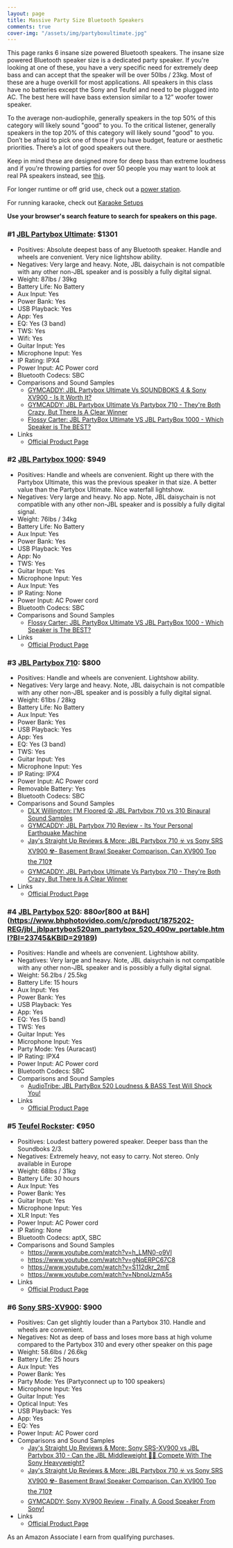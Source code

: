 ```yaml
---
layout: page
title: Massive Party Size Bluetooth Speakers
comments: true
cover-img: "/assets/img/partyboxultimate.jpg"
---
```


This page ranks 6 insane size powered Bluetooth speakers. The insane size powered Bluetooth speaker size is a dedicated party speaker. If you're looking at one of these, you have a very specific need for extremely deep bass and can accept that the speaker will be over 50lbs / 23kg. Most of these are a huge overkill for most applications. All speakers in this class have no batteries except the Sony and Teufel and need to be plugged into AC. The best here will have bass extension similar to a 12” woofer tower speaker.

To the average non-audiophile, generally speakers in the top 50% of this category will likely sound "good" to you. To the critical listener, generally speakers in the top 20% of this category will likely sound "good" to you. Don’t be afraid to pick one of those if you have budget, feature or aesthetic priorities. There’s a lot of good speakers out there.

Keep in mind these are designed more for deep bass than extreme loudness and if you're throwing parties for over 50 people you may want to look at real PA speakers instead, see [this](/portable-party-speakers/).

For longer runtime or off grid use, check out a [power station](/portable-power-stations/).

For running karaoke, check out [Karaoke Setups](/karaoke-setups/)

**Use your browser's search feature to search for speakers on this page.**

### #1 [JBL Partybox Ultimate](https://www.amazon.com/JBL-Partybox-Ultimate-Connectivity-Slashproof/dp/B0CFZMKYXH/ref=sr_1_3?&_encoding=UTF8&tag=rankingspea01-20&linkCode=ur2&linkId=5d6ef5cb2de9adba94b491ab60da98ac&camp=1789&creative=9325): $1301

- Positives: Absolute deepest bass of any Bluetooth speaker. Handle and wheels are convenient. Very nice lightshow ability.
- Negatives: Very large and heavy. Note, JBL daisychain is not compatible with any other non-JBL speaker and is possibly a fully digital signal.
- Weight: 87lbs / 39kg
- Battery Life: No Battery
- Aux Input: Yes
- Power Bank: Yes
- USB Playback: Yes
- App: Yes
- EQ: Yes (3 band)
- TWS: Yes
- Wifi: Yes
- Guitar Input: Yes
- Microphone Input: Yes
- IP Rating: IPX4
- Power Input: AC Power cord
- Bluetooth Codecs: SBC
- Comparisons and Sound Samples
    - [GYMCADDY: JBL Partybox Ultimate Vs SOUNDBOKS 4 & Sony XV900 - Is It Worth It?](https://www.youtube.com/watch?v=AFaO3biTmZc)
    - [GYMCADDY: JBL Partybox Ultimate Vs Partybox 710 - They're Both Crazy, But There Is A Clear Winner](https://www.youtube.com/watch?v=APKDyXgIM6Q)
    - [Flossy Carter: JBL PartyBox Ultimate VS JBL PartyBox 1000 - Which Speaker is The BEST?](https://www.youtube.com/watch?v=RwC1QG90RoY)
- Links
    - [Official Product Page](https://www.jbl.com/partybox-speakers/PARTYBOX-ULTIMATE.html)

### #2 [JBL Partybox 1000](https://www.amazon.com/JBL-PartyBox-Premium-Wireless-Bluetooth/dp/B07TJXHG14/ref=sr_1_1_sspa?&_encoding=UTF8&tag=rankingspea01-20&linkCode=ur2&linkId=990faa7b551b1ceecc2ddda2bccc7c2f&camp=1789&creative=9325): $949

- Positives: Handle and wheels are convenient. Right up there with the Partybox Ultimate, this was the previous speaker in that size. A better value than the Partybox Ultimate. Nice waterfall lightshow.
- Negatives:  Very large and heavy. No app. Note, JBL daisychain is not compatible with any other non-JBL speaker and is possibly a fully digital signal.
- Weight: 76lbs / 34kg
- Battery Life: No Battery
- Aux Input: Yes
- Power Bank: Yes
- USB Playback: Yes
- App: No
- TWS: Yes
- Guitar Input: Yes
- Microphone Input: Yes
- Aux Input: Yes
- IP Rating: None
- Power Input: AC Power cord
- Bluetooth Codecs: SBC
- Comparisons and Sound Samples
    - [Flossy Carter: JBL PartyBox Ultimate VS JBL PartyBox 1000 - Which Speaker is The BEST?](https://www.youtube.com/watch?v=RwC1QG90RoY)
- Links
    - [Official Product Page](https://www.jbl.com/party-speakers/JBLPARTYBOX1000.html)

### #3 [JBL Partybox 710](https://www.amazon.com/JBL-PartyBox-710-Built-connectivity/dp/B09CW9WXML/ref=sr_1_3?&_encoding=UTF8&tag=rankingspea01-20&linkCode=ur2&linkId=acdd7f31b8c495f5a2bba5f5eb60a834&camp=1789&creative=9325): $800

- Positives: Handle and wheels are convenient. Lightshow ability.
- Negatives: Very large and heavy. Note, JBL daisychain is not compatible with any other non-JBL speaker and is possibly a fully digital signal.
- Weight: 61lbs / 28kg
- Battery Life: No Battery
- Aux Input: Yes
- Power Bank: Yes
- USB Playback: Yes
- App: Yes
- EQ: Yes (3 band)
- TWS: Yes
- Guitar Input: Yes
- Microphone Input: Yes
- IP Rating: IPX4
- Power Input: AC Power cord
- Removable Battery: Yes
- Bluetooth Codecs: SBC
- Comparisons and Sound Samples
    - [DLX Willington: I'M Floored 😲 JBL Partybox 710 vs 310 Binaural Sound Samples](https://www.youtube.com/watch?v=cMer55HGz38)
    - [GYMCADDY: JBL Partybox 710 Review - Its Your Personal Earthquake Machine](https://www.youtube.com/watch?v=srx-SAaqFjw)
    - [Jay's Straight Up Reviews & More: JBL Partybox 710 ☣️ vs Sony SRS XV900 ☢️- Basement Brawl Speaker Comparison. Can XV900 Top the 710❓](https://www.youtube.com/watch?v=RU02J2XZhYg)
    - [GYMCADDY: JBL Partybox Ultimate Vs Partybox 710 - They're Both Crazy, But There Is A Clear Winner](https://www.youtube.com/watch?v=APKDyXgIM6Q)
- Links
    - [Official Product Page](https://www.jbl.com/party-speakers/PARTYBOX-710-.html)

### #4 [JBL Partybox 520](https://www.amazon.com/JBL-PartyBox-520-Battery-Powered-Multi-Speaker/dp/B0F83CBG9Z?crid=3U8WMSOF9A6UK&dib=eyJ2IjoiMSJ9.WPl3S0h9FQ3EyenqaIBuVDLpVOM4sCqZ2VseJTOxikq8Vd-yaASnj9QWl0Nmc0J2nFnmm-Ticxi80HghO1AkeyQXJKOw3lxFWPZhCEsiVZikc6tff07AWE3pVaccWS1eqrSu_V1qoinh2IO68unvv78ysBco0t7yuy3TaiURUec0DPlLzGm_M2HvVkiYNaHTyARmPSM0SlK2ROHIwt0bVUMH_GpyVMGeBk6VxJVwWaI.9cV5PgqUhAuceGvxiRAPwNfeYxfWl8UpGYl6mMU6q7I&dib_tag=se&keywords=partybox+520&qid=1749177898&sprefix=partybox+520%2Caps%2C201&sr=8-2-spons&sp_csd=d2lkZ2V0TmFtZT1zcF9hdGY&psc=1&linkCode=ll1&tag=rankingspea01-20&linkId=84801a90120b7176763b9b813226e68a&language=en_US&ref_=as_li_ss_tl): $880 or [$800 at B&H](https://www.bhphotovideo.com/c/product/1875202-REG/jbl_jblpartybox520am_partybox_520_400w_portable.html?BI=23745&KBID=29189)

- Positives: Handle and wheels are convenient. Lightshow ability.
- Negatives: Very large and heavy. Note, JBL daisychain is not compatible with any other non-JBL speaker and is possibly a fully digital signal.
- Weight: 56.2lbs / 25.5kg
- Battery Life: 15 hours
- Aux Input: Yes
- Power Bank: Yes
- USB Playback: Yes
- App: Yes
- EQ: Yes (5 band)
- TWS: Yes
- Guitar Input: Yes
- Microphone Input: Yes
- Party Mode: Yes (Auracast)
- IP Rating: IPX4
- Power Input: AC Power cord
- Bluetooth Codecs: SBC
- Comparisons and Sound Samples
    - [AudioTribe: JBL PartyBox 520 Loudness & BASS Test Will Shock You!](https://www.youtube.com/watch?v=zr5feCDVhT4)
- Links
    - [Official Product Page](https://www.jbl.com/party-speakers/JBLPARTYBOX520AM.html)

### #5 [Teufel Rockster](https://lu.teufelaudio.com/rockster-105575000): €950

- Positives: Loudest battery powered speaker. Deeper bass than the Soundboks 2/3.
- Negatives: Extremely heavy, not easy to carry. Not stereo. Only available in Europe
- Weight: 68lbs / 31kg
- Battery Life: 30 hours
- Aux Input: Yes
- Power Bank: Yes
- Guitar Input: Yes
- Microphone Input: Yes
- XLR Input: Yes
- Power Input: AC Power cord
- IP Rating: None
- Bluetooth Codecs: aptX, SBC
- Comparisons and Sound Samples
    - <https://www.youtube.com/watch?v=h_LMN0-o9VI>
    - <https://www.youtube.com/watch?v=gNqERPC67C8>
    - <https://www.youtube.com/watch?v=S112dkr_2mE>
    - <https://www.youtube.com/watch?v=NbnolJzmA5s>
- Links
    - [Official Product Page](https://lu.teufelaudio.com/rockster-105575000)

### #6 [Sony SRS-XV900](https://www.amazon.com/Sony-Portable-Bluetooth-Karaoke-Party-Speaker-Hour-Battery-Omnidirectional-Sound/dp/B0BDTFDB1M/ref=sr_1_fkmr0_1?&_encoding=UTF8&tag=rankingspea01-20&linkCode=ur2&linkId=6fe34568e0316851b8b27309bdbe3fd6&camp=1789&creative=9325): $900

- Positives: Can get slightly louder than a Partybox 310. Handle and wheels are convenient.
- Negatives: Not as deep of bass and loses more bass at high volume compared to the Partybox 310 and every other speaker on this page
- Weight: 58.6lbs / 26.6kg
- Battery Life: 25 hours
- Aux Input: Yes
- Power Bank: Yes
- Party Mode: Yes (Partyconnect up to 100 speakers)
- Microphone Input: Yes
- Guitar Input: Yes
- Optical Input: Yes
- USB Playback: Yes
- App: Yes
- EQ: Yes
- Power Input: AC Power cord
- Comparisons and Sound Samples
    - [Jay's Straight Up Reviews & More: Sony SRS-XV900 vs JBL Partybox 310 - Can the JBL Middleweight 💪🏽 Compete With The Sony Heavyweight?](https://www.youtube.com/watch?v=1yVnCeuW9uA)
    - [Jay's Straight Up Reviews & More: JBL Partybox 710 ☣️ vs Sony SRS XV900 ☢️- Basement Brawl Speaker Comparison. Can XV900 Top the 710❓](https://www.youtube.com/watch?v=RU02J2XZhYg)
    - [GYMCADDY: Sony XV900 Review - Finally, A Good Speaker From Sony!](https://www.youtube.com/watch?v=t6pFY4Sh0Us)
- Links
    - [Official Product Page](https://electronics.sony.com/audio/speakers/all-speakers/p/srsxv900)

As an Amazon Associate I earn from qualifying purchases.

